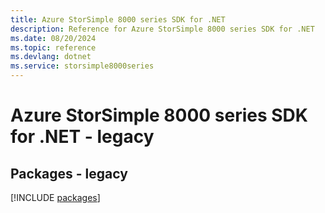 ```yaml
---
title: Azure StorSimple 8000 series SDK for .NET
description: Reference for Azure StorSimple 8000 series SDK for .NET
ms.date: 08/20/2024
ms.topic: reference
ms.devlang: dotnet
ms.service: storsimple8000series
---
```

# Azure StorSimple 8000 series SDK for .NET - legacy
## Packages - legacy
[!INCLUDE [packages](storsimple-8000-series-index.md)]